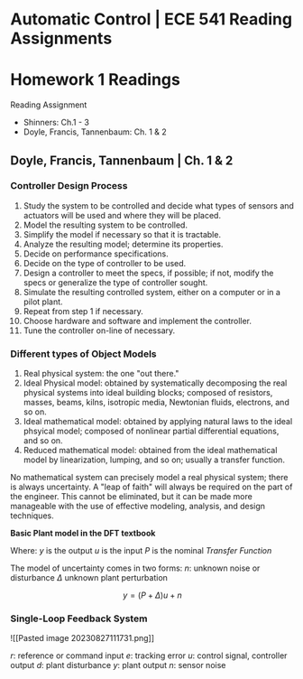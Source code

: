 # Automatic Control | ECE 541 Reading Assignments





# Homework 1 Readings
Reading Assignment
- Shinners: Ch.1 - 3
- Doyle, Francis, Tannenbaum: Ch. 1 & 2



## Doyle, Francis, Tannenbaum | Ch. 1 & 2

### Controller Design Process
1. Study the system to be controlled and decide what types of sensors and actuators will be used and where they will be placed.
2. Model the resulting system to be controlled.
3. Simplify the model if necessary so that it is tractable.
4. Analyze the resulting model; determine its properties.
5. Decide on performance specifications.
6. Decide on the type of controller to be used.
7. Design a controller to meet the specs, if possible; if not, modify the specs or generalize the type of controller sought.
8. Simulate the resulting controlled system, either on a computer or in a pilot plant.
9. Repeat from step 1 if necessary.
10. Choose hardware and software and implement the controller.
11. Tune the controller on-line of necessary.







### Different types of Object Models
1. Real physical system: the one "out there."
2. Ideal Physical model: obtained by systematically decomposing the real physical systems into ideal building blocks; composed of resistors, masses, beams, kilns, isotropic media, Newtonian fluids, electrons, and so on.
3. Ideal mathematical model: obtained by applying natural laws to the ideal phsyical model; composed of nonlinear partial differential equations, and so on.
4. Reduced mathematical model: obtained from the ideal mathematical model by linearization, lumping, and so on; usually a transfer function.

No mathematical system can precisely model a real physical system; there is always uncertainty. A "leap of faith" will always be required on the part of the engineer. This cannot be eliminated, but it can be made more manageable with the use of effective modeling, analysis, and design techniques.

**Basic Plant model in the DFT textbook**

Where:
$y$ is the output
$u$ is the input
$P$ is the nominal *Transfer Function*

The model of uncertainty comes in two forms: 
$n$: unknown noise or disturbance
$\Delta$ unknown plant perturbation

$$y = (P + \Delta) u + n$$

### Single-Loop Feedback System

![[Pasted image 20230827111731.png]]



$r$: reference or command input
$e$: tracking error
$u$: control signal, controller output
$d$: plant disturbance
$y$: plant output
$n$: sensor noise


































